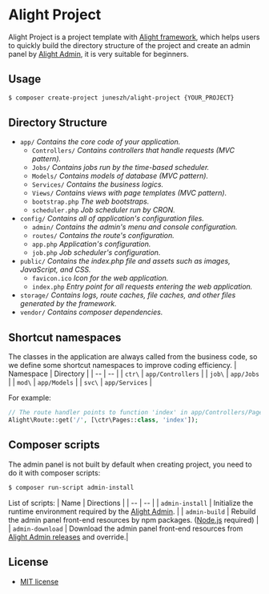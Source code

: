 # Alight Project
Alight Project is a project template with [Alight framework](https://github.com/juneszh/alight), which helps users to quickly build the directory structure of the project and create an admin panel by [Alight Admin](https://github.com/juneszh/alight-admin), it is very suitable for beginners.

## Usage
```bash
$ composer create-project juneszh/alight-project {YOUR_PROJECT}
```

## Directory Structure
* `app/` *Contains the core code of your application.*
    * `Controllers/` *Contains controllers that handle requests (MVC pattern).*
    * `Jobs/` *Contains jobs run by the time-based scheduler.*
    * `Models/` *Contains models of database (MVC pattern).*
    * `Services/` *Contains the business logics.*
    * `Views/` *Contains views with page templates (MVC pattern).*
    * `bootstrap.php` *The web bootstraps.*
    * `scheduler.php` *Job scheduler run by CRON.*
* `config/` *Contains all of application's configuration files.*
    * `admin/` *Contains the admin's menu and console configuration.*
    * `routes/` *Contains the route's configuration.*
    * `app.php` *Application's configuration.*
    * `job.php` *Job scheduler's configuration.*
* `public/` *Contains the index.php file and assets such as images, JavaScript, and CSS.*
    * `favicon.ico` *Icon for the web application.*
    * `index.php` *Entry point for all requests entering the web application.*
* `storage/` *Contains logs, route caches, file caches, and other files generated by the framework.*
* `vendor/` *Contains composer dependencies.*

## Shortcut namespaces
The classes in the application are always called from the business code, so we define some shortcut namespaces to improve coding efficiency.
| Namespace | Directory |
| -- | -- |
| `ctr\` | `app/Controllers` |
| `job\` | `app/Jobs` |
| `mod\` | `app/Models` |
| `svc\` | `app/Services` |

For example:
```php
// The route handler points to function 'index' in app/Controllers/Pages.php
Alight\Route::get('/', [\ctr\Pages::class, 'index']);
```

## Composer scripts
The admin panel is not built by default when creating project, you need to do it with composer scripts:
```bash
$ composer run-script admin-install
```
List of scripts:
| Name | Directions |
| -- | -- |
| `admin-install` | Initialize the runtime environment required by the [Alight Admin](https://github.com/juneszh/alight-admin). |
| `admin-build` | Rebuild the admin panel front-end resources by npm packages. ([Node.js](https://nodejs.org/en/download/) required) |
| `admin-download` | Download the admin panel front-end resources from [Alight Admin releases](https://github.com/juneszh/alight-admin/releases) and override.|

## License
* [MIT license](./LICENSE)